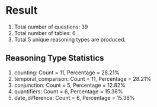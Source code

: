 # Result<br/>
1. Total number of questions: 39<br/>
2. Total number of tables: 6<br/>
3. Total 5 unique reasoning types are produced.<br/>
## **Reasoning Type Statistics**<br/>
1. counting: Count = 11, Percentage = 28.21%<br/>
2. temporal_comparison: Count = 11, Percentage = 28.21%<br/>
3. conjunction: Count = 5, Percentage = 12.82%<br/>
4. quantifiers: Count = 6, Percentage = 15.38%<br/>
5. date_difference: Count = 6, Percentage = 15.38%<br/>
